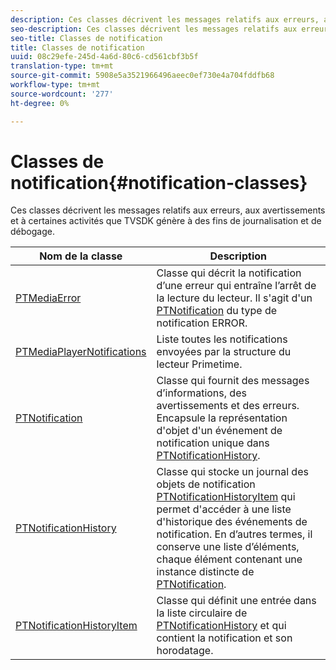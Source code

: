 ```yaml
---
description: Ces classes décrivent les messages relatifs aux erreurs, aux avertissements et à certaines activités que TVSDK génère à des fins de journalisation et de débogage.
seo-description: Ces classes décrivent les messages relatifs aux erreurs, aux avertissements et à certaines activités que TVSDK génère à des fins de journalisation et de débogage.
seo-title: Classes de notification
title: Classes de notification
uuid: 08c29efe-245d-4a6d-80c6-cd561cbf3b5f
translation-type: tm+mt
source-git-commit: 5908e5a3521966496aeec0ef730e4a704fddfb68
workflow-type: tm+mt
source-wordcount: '277'
ht-degree: 0%

---
```



# Classes de notification{#notification-classes}

Ces classes décrivent les messages relatifs aux erreurs, aux avertissements et à certaines activités que TVSDK génère à des fins de journalisation et de débogage.

| Nom de la classe | Description |
|---|---|
| [PTMediaError](https://help.adobe.com/en_US/primetime/api/psdk/appledoc/Classes/PTMediaError.html) | Classe qui décrit la notification d’une erreur qui entraîne l’arrêt de la lecture du lecteur. Il s&#39;agit d&#39;un [PTNotification](https://help.adobe.com/en_US/primetime/api/psdk/appledoc/Classes/PTNotification.html) du type de notification ERROR. |
| [PTMediaPlayerNotifications](https://help.adobe.com/en_US/primetime/api/psdk/appledoc/Classes/PTMediaPlayerNotifications.html) | Liste toutes les notifications envoyées par la structure du lecteur Primetime. |
| [PTNotification](https://help.adobe.com/en_US/primetime/api/psdk/appledoc/Classes/PTNotification.html) | Classe qui fournit des messages d’informations, des avertissements et des erreurs. Encapsule la représentation d&#39;objet d&#39;un événement de notification unique dans [PTNotificationHistory](https://help.adobe.com/en_US/primetime/api/psdk/appledoc/Classes/PTNotificationHistory.html). |
| [PTNotificationHistory](https://help.adobe.com/en_US/primetime/api/psdk/appledoc/Classes/PTNotificationHistory.html) | Classe qui stocke un journal des objets de notification [PTNotificationHistoryItem](https://help.adobe.com/en_US/primetime/api/psdk/appledoc/Classes/PTNotificationHistoryItem.html) qui permet d&#39;accéder à une liste d&#39;historique des événements de notification. En d’autres termes, il conserve une liste d’éléments, chaque élément contenant une instance distincte de [PTNotification](https://help.adobe.com/en_US/primetime/api/psdk/appledoc/Classes/PTNotification.html). |
| [PTNotificationHistoryItem](https://help.adobe.com/en_US/primetime/api/psdk/appledoc/Classes/PTNotificationHistoryItem.html) | Classe qui définit une entrée dans la liste circulaire de [PTNotificationHistory](https://help.adobe.com/en_US/primetime/api/psdk/appledoc/Classes/PTNotificationHistory.html) et qui contient la notification et son horodatage. |

